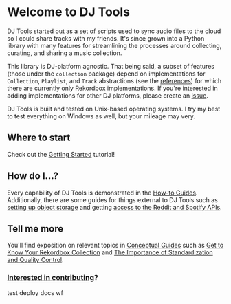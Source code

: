 # Welcome to DJ Tools

DJ Tools started out as a set of scripts used to sync audio files to the cloud so I could share tracks with my friends. It's since grown into a Python library with many features for streamlining the processes around collecting, curating, and sharing a music collection.

This library is DJ-platform agnostic. That being said, a subset of features (those under the `collection` package) depend on implementations for `Collection`, `Playlist`, and `Track` abstractions (see the [references](reference/collection/)) for which there are currently only Rekordbox implementations. If you're interested in adding implementations for other DJ platforms, please create an [issue](https://github.com/a-rich/DJ-Tools/issues).

DJ Tools is built and tested on Unix-based operating systems. I try my best to test everything on Windows as well, but your mileage may very.

## Where to start
Check out the [Getting Started](tutorials/getting_started/index.md) tutorial!

## How do I...?
Every capability of DJ Tools is demonstrated in the [How-to Guides](how_to_guides/index.md). Additionally, there are some guides for things external to DJ Tools such as [setting up object storage](how_to_guides/setup_object_storage.md) and getting [access to the Reddit and Spotify APIs](how_to_guides/reddit_spotify_api_access.md).

## Tell me more
You'll find exposition on relevant topics in [Conceptual Guides](conceptual_guides/index.md) such as [Get to Know Your Rekordbox Collection](conceptual_guides/rekordbox_collection.md) and [The Importance of Standardization and Quality Control](conceptual_guides/file_standardization.md).

### [Interested in contributing](https://github.com/a-rich/DJ-Tools/blob/main/CONTRIBUTING.md)?

test deploy docs wf
